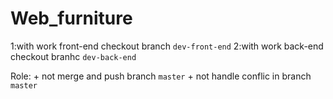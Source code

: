 # Web_furniture

1:with work front-end checkout branch `dev-front-end`
2:with work back-end checkout branhc `dev-back-end`

Role: 
    + not merge and push branch `master`
    + not handle conflic in branch `master`